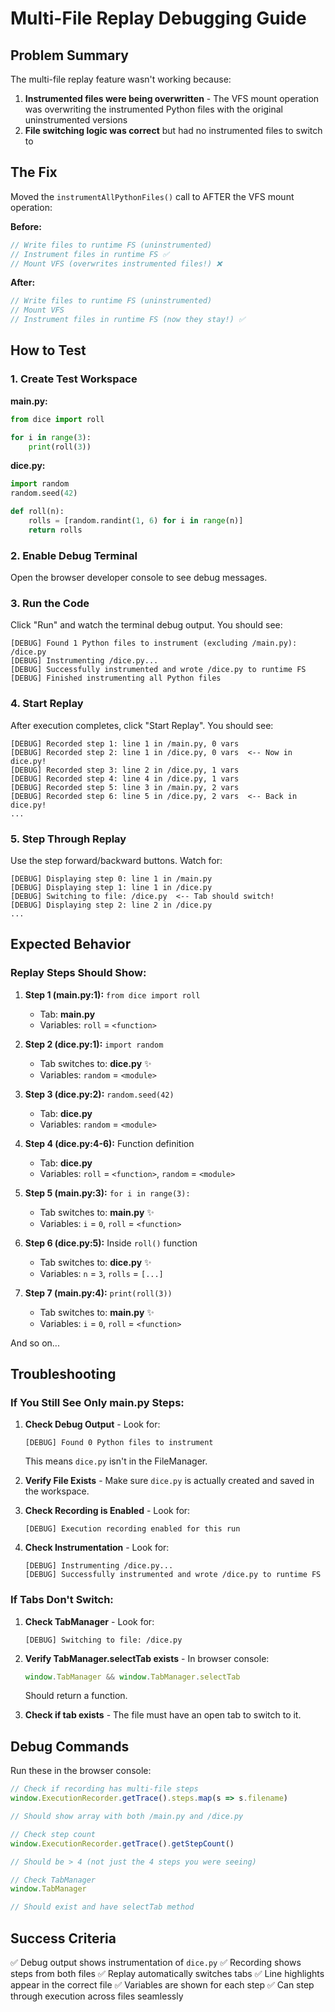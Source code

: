 # Multi-File Replay Debugging Guide

## Problem Summary

The multi-file replay feature wasn't working because:
1. **Instrumented files were being overwritten** - The VFS mount operation was overwriting the instrumented Python files with the original uninstrumented versions
2. **File switching logic was correct** but had no instrumented files to switch to

## The Fix

Moved the `instrumentAllPythonFiles()` call to AFTER the VFS mount operation:

**Before:**
```javascript
// Write files to runtime FS (uninstrumented)
// Instrument files in runtime FS ✅
// Mount VFS (overwrites instrumented files!) ❌
```

**After:**
```javascript
// Write files to runtime FS (uninstrumented)
// Mount VFS
// Instrument files in runtime FS (now they stay!) ✅
```

## How to Test

### 1. Create Test Workspace

**main.py:**
```python
from dice import roll

for i in range(3):
    print(roll(3))
```

**dice.py:**
```python
import random
random.seed(42)

def roll(n):
    rolls = [random.randint(1, 6) for i in range(n)]
    return rolls
```

### 2. Enable Debug Terminal

Open the browser developer console to see debug messages.

### 3. Run the Code

Click "Run" and watch the terminal debug output. You should see:

```
[DEBUG] Found 1 Python files to instrument (excluding /main.py): /dice.py
[DEBUG] Instrumenting /dice.py...
[DEBUG] Successfully instrumented and wrote /dice.py to runtime FS
[DEBUG] Finished instrumenting all Python files
```

### 4. Start Replay

After execution completes, click "Start Replay". You should see:

```
[DEBUG] Recorded step 1: line 1 in /main.py, 0 vars
[DEBUG] Recorded step 2: line 1 in /dice.py, 0 vars  <-- Now in dice.py!
[DEBUG] Recorded step 3: line 2 in /dice.py, 1 vars
[DEBUG] Recorded step 4: line 4 in /dice.py, 1 vars
[DEBUG] Recorded step 5: line 3 in /main.py, 2 vars
[DEBUG] Recorded step 6: line 5 in /dice.py, 2 vars  <-- Back in dice.py!
...
```

### 5. Step Through Replay

Use the step forward/backward buttons. Watch for:

```
[DEBUG] Displaying step 0: line 1 in /main.py
[DEBUG] Displaying step 1: line 1 in /dice.py
[DEBUG] Switching to file: /dice.py  <-- Tab should switch!
[DEBUG] Displaying step 2: line 2 in /dice.py
...
```

## Expected Behavior

### Replay Steps Should Show:

1. **Step 1 (main.py:1):** `from dice import roll`
   - Tab: **main.py**
   - Variables: `roll` = `<function>`

2. **Step 2 (dice.py:1):** `import random`
   - Tab switches to: **dice.py** ✨
   - Variables: `random` = `<module>`

3. **Step 3 (dice.py:2):** `random.seed(42)`
   - Tab: **dice.py**
   - Variables: `random` = `<module>`

4. **Step 4 (dice.py:4-6):** Function definition
   - Tab: **dice.py**
   - Variables: `roll` = `<function>`, `random` = `<module>`

5. **Step 5 (main.py:3):** `for i in range(3):`
   - Tab switches to: **main.py** ✨
   - Variables: `i` = `0`, `roll` = `<function>`

6. **Step 6 (dice.py:5):** Inside `roll()` function
   - Tab switches to: **dice.py** ✨
   - Variables: `n` = `3`, `rolls` = `[...]`

7. **Step 7 (main.py:4):** `print(roll(3))`
   - Tab switches to: **main.py** ✨
   - Variables: `i` = `0`, `roll` = `<function>`

And so on...

## Troubleshooting

### If You Still See Only main.py Steps:

1. **Check Debug Output** - Look for:
   ```
   [DEBUG] Found 0 Python files to instrument
   ```
   This means `dice.py` isn't in the FileManager.

2. **Verify File Exists** - Make sure `dice.py` is actually created and saved in the workspace.

3. **Check Recording is Enabled** - Look for:
   ```
   [DEBUG] Execution recording enabled for this run
   ```

4. **Check Instrumentation** - Look for:
   ```
   [DEBUG] Instrumenting /dice.py...
   [DEBUG] Successfully instrumented and wrote /dice.py to runtime FS
   ```

### If Tabs Don't Switch:

1. **Check TabManager** - Look for:
   ```
   [DEBUG] Switching to file: /dice.py
   ```
   
2. **Verify TabManager.selectTab exists** - In browser console:
   ```javascript
   window.TabManager && window.TabManager.selectTab
   ```
   Should return a function.

3. **Check if tab exists** - The file must have an open tab to switch to it.

## Debug Commands

Run these in the browser console:

```javascript
// Check if recording has multi-file steps
window.ExecutionRecorder.getTrace().steps.map(s => s.filename)

// Should show array with both /main.py and /dice.py

// Check step count
window.ExecutionRecorder.getTrace().getStepCount()

// Should be > 4 (not just the 4 steps you were seeing)

// Check TabManager
window.TabManager

// Should exist and have selectTab method
```

## Success Criteria

✅ Debug output shows instrumentation of `dice.py`
✅ Recording shows steps from both files
✅ Replay automatically switches tabs
✅ Line highlights appear in the correct file
✅ Variables are shown for each step
✅ Can step through execution across files seamlessly
